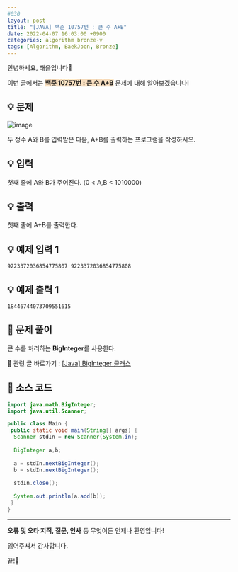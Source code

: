 ```yaml
---
#030
layout: post
title: "[JAVA] 백준 10757번 : 큰 수 A+B"
date: 2022-04-07 16:03:00 +0900
categories: algorithm bronze-v
tags: [Algorithm, BaekJoon, Bronze]
---
```


안녕하세요, 해을입니다🦖

이번 글에서는 <span style="background-color:#f7ddbe">**백준 10757번 : 큰 수 A+B**</span> 문제에 대해 알아보겠습니다!

## 💡 문제

![image](https://user-images.githubusercontent.com/39720852/163591610-2d094c41-d3f5-479a-80d0-ac890caea682.png)

두 정수 A와 B를 입력받은 다음, A+B를 출력하는 프로그램을 작성하시오.

## 💡 입력

첫째 줄에 A와 B가 주어진다. (0 < A,B < 1010000)

## 💡 출력

첫째 줄에 A+B를 출력한다.

## 💡 예제 입력 1

```
9223372036854775807 9223372036854775808
```

## 💡 예제 출력 1

```
18446744073709551615
```

## 🚩 문제 풀이

큰 수를 처리하는 **BigInteger**를 사용한다.

🔗 관련 글 바로가기 : [[Java] BigInteger 클래스](/blog/java/2022-04-02-java_biginteger/)

## 🚩 소스 코드

``` java
import java.math.BigInteger;
import java.util.Scanner;

public class Main {
 public static void main(String[] args) {  
  Scanner stdIn = new Scanner(System.in);
  
  BigInteger a,b;
  
  a = stdIn.nextBigInteger();
  b = stdIn.nextBigInteger();
  
  stdIn.close();
  
  System.out.println(a.add(b));
 }
}
```

---

**오류 및 오타 지적, 질문, 인사** 등 무엇이든 언제나 환영입니다!

읽어주셔서 감사합니다.

끝!🦕

